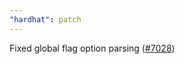 ```yaml
---
"hardhat": patch
---
```


Fixed global flag option parsing ([#7028](https://github.com/NomicFoundation/hardhat/issues/7028))
